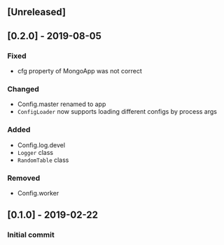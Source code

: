 ## [Unreleased]

## [0.2.0] - 2019-08-05
### Fixed
- cfg property of MongoApp was not correct
### Changed
- Config.master renamed to app
- `ConfigLoader` now supports loading different configs by process args
### Added
- Config.log.devel
- `Logger` class
- `RandomTable` class
### Removed
- Config.worker

## [0.1.0] - 2019-02-22
### Initial commit